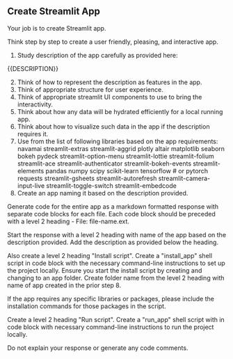 ## Create Streamlit App

Your job is to create Streamlit app.

Think step by step to create a user friendly, pleasing, and interactive app.

1. Study description of the app carefully as provided here:

{{DESCRIPTION}}

2. Think of how to represent the description as features in the app.
3. Think of appropriate structure for user experience.
4. Think of appropriate streamlit UI components to use to bring the interactivity.
5. Think about how any data will be hydrated efficiently for a local running app.
6. Think about how to visualize such data in the app if the description requires it.
7. Use from the list of following libraries based on the app requirements:
    navamai
    streamlit-extras
    streamlit-aggrid
    plotly
    altair
    matplotlib
    seaborn
    bokeh
    pydeck
    streamlit-option-menu
    streamlit-lottie
    streamlit-folium
    streamlit-ace
    streamlit-authenticator
    streamlit-bokeh-events
    streamlit-elements
    pandas
    numpy
    scipy
    scikit-learn
    tensorflow  # or pytorch
    requests
    streamlit-gsheets
    streamlit-autorefresh
    streamlit-camera-input-live
    streamlit-toggle-switch
    streamlit-embedcode
8. Create an app naming it based on the description provided.

Generate code for the entire app as a markdown formatted response with separate code blocks for each file. Each code block should be preceded with a level 2 heading - File: file-name.ext. 

Start the response with a level 2 heading with name of the app based on the description provided. Add the description as provided below the heading.

Also create a level 2 heading "Install script".
Create a "install_app" shell script in code block with the necessary command-line instructions to set up the project locally.
Ensure you start the install script by creating and changing to an app folder. Create folder name from the level 2 heading with name of app created in the prior step 8.

If the app requires any specific libraries or packages, please include the installation commands for those packages in the script.

Create a level 2 heading "Run script".
Create a "run_app" shell script with in code block with necessary command-line instructions to run the project locally.

Do not explain your response or generate any code comments.